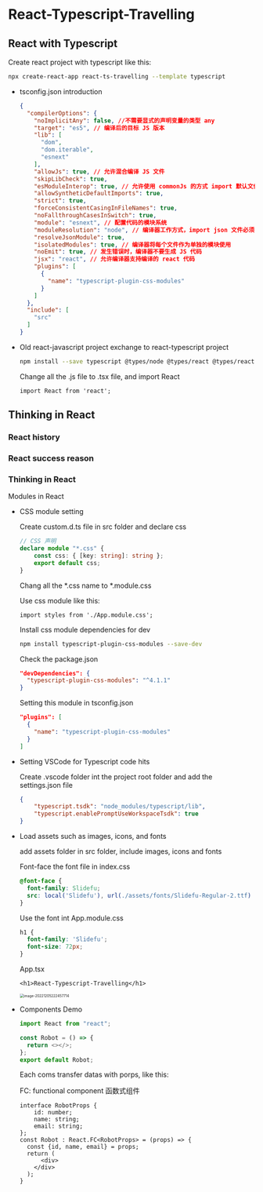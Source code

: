 # React-Typescript-Travelling

## React with Typescript

Create react project with typescript like this:

```bash
npx create-react-app react-ts-travelling --template typescript
```

- tsconfig.json introduction

  ```json
  {
    "compilerOptions": {
      "noImplicitAny": false, //不需要显式的声明变量的类型 any
      "target": "es5", // 编译后的目标 JS 版本
      "lib": [
        "dom",
        "dom.iterable",
        "esnext"
      ],
      "allowJs": true, // 允许混合编译 JS 文件
      "skipLibCheck": true,
      "esModuleInterop": true, // 允许使用 commonJs 的方式 import 默认文件
      "allowSyntheticDefaultImports": true,
      "strict": true,
      "forceConsistentCasingInFileNames": true,
      "noFallthroughCasesInSwitch": true,
      "module": "esnext", // 配置代码的模块系统
      "moduleResolution": "node", // 编译器工作方式，import json 文件必须打开下面2项
      "resolveJsonModule": true,
      "isolatedModules": true, // 编译器将每个文件作为单独的模块使用
      "noEmit": true, // 发生错误时，编译器不要生成 JS 代码
      "jsx": "react", // 允许编译器支持编译的 react 代码
      "plugins": [
        {
          "name": "typescript-plugin-css-modules"
        }
      ]
    },
    "include": [
      "src"
    ]
  }
  ```

- Old react-javascript project exchange to react-typescript project

  ```bash
  npm install --save typescript @types/node @types/react @types/react-dom @types/jest
  ```

  Change all the .js file to .tsx file, and import React 

  ```tsx
  import React from 'react';
  ```



## Thinking in React

### React history



### React success reason



### Thinking in React

Modules in React

- CSS module setting

  Create custom.d.ts file in src folder and declare css

  ```typescript
  // CSS 声明    
  declare module "*.css" {
      const css: { [key: string]: string };
      export default css;
  }
  ```

  Chang all the *.css name to *.module.css

  Use css module like this:

  ```tsx
  import styles from './App.module.css';
  ```

  Install css module dependencies for dev

  ```bash
  npm install typescript-plugin-css-modules --save-dev
  ```

  Check the package.json

  ```json
  "devDependencies": {
    "typescript-plugin-css-modules": "^4.1.1"
  }
  ```

  Setting this module in tsconfig.json

  ```json
  "plugins": [
    {
      "name": "typescript-plugin-css-modules"
    }
  ]
  ```

- Setting VSCode for Typescript code hits

  Create .vscode folder int the project root folder and add the settings.json file

  ```json
  {
      "typescript.tsdk": "node_modules/typescript/lib",
      "typescript.enablePromptUseWorkspaceTsdk": true
  }
  ```

- Load assets such as images, icons, and fonts

  add assets folder in src folder, include images, icons and fonts

  Font-face the font file in index.css

  ```css
  @font-face {
    font-family: Slidefu;
    src: local('Slidefu'), url(./assets/fonts/Slidefu-Regular-2.ttf) format('truetype');
  }
  ```

  Use the font int App.module.css

  ```css
  h1 {
    font-family: 'Slidefu';
    font-size: 72px;
  }
  ```

  App.tsx

  ```tsx
  <h1>React-Typescript-Travelling</h1>
  ```

  <img src="https://markdown-res.oss-cn-hangzhou.aliyuncs.com/mdImgs/2022/12/05/20221205222500.png" alt="image-20221205222457714" style="zoom:50%;" />




- Components Demo

  ```typescript
  import React from "react";
  
  const Robot = () => {
    return <></>;
  };
  export default Robot;
  ```

  Each coms transfer datas with porps, like this:

  FC: functional component 函数式组件

  ```tsx
  interface RobotProps {
      id: number;
      name: string;
      email: string;
  };
  const Robot : React.FC<RobotProps> = (props) => {
    const {id, name, email} = props;
    return (
    	<div>
      </div>
    );
  }
  ```

  
